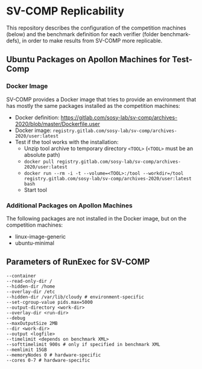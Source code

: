 # SV-COMP Replicability
This repository describes the configuration of the competition machines (below)
and the benchmark definition for each verifier (folder benchmark-defs),
in order to make results from SV-COMP more replicable.


## Ubuntu Packages on Apollon Machines for Test-Comp

### Docker Image
SV-COMP provides a Docker image that tries to provide an environment
that has mostly the same packages installed as the competition machines:
- Docker definition: https://gitlab.com/sosy-lab/sv-comp/archives-2020/blob/master/Dockerfile.user
- Docker image: `registry.gitlab.com/sosy-lab/sv-comp/archives-2020/user:latest`
- Test if the tool works with the installation:
  - Unzip tool archive to temporary directory `<TOOL>` (`<TOOL>` must be an absolute path)
  - `docker pull registry.gitlab.com/sosy-lab/sv-comp/archives-2020/user:latest`
  - `docker run --rm -i -t --volume=<TOOL>:/tool --workdir=/tool registry.gitlab.com/sosy-lab/sv-comp/archives-2020/user:latest bash`
  - Start tool

### Additional Packages on Apollon Machines
The following packages are not installed in the Docker image, but on the competition machines:
- linux-image-generic
- ubuntu-minimal


## Parameters of RunExec for SV-COMP
```
--container
--read-only-dir /
--hidden-dir /home
--overlay-dir /etc
--hidden-dir /var/lib/cloudy # environment-specific
--set-cgroup-value pids.max=5000
--output-directory <work-dir>
--overlay-dir <run-dir>
--debug
--maxOutputSize 2MB
--dir <work-dir>
--output <logfile>
--timelimit <depends on benchmark XML>
--softtimelimit 900s # only if specified in benchmark XML
--memlimit 15GB
--memoryNodes 0 # hardware-specific
--cores 0-7 # hardware-specific
```


